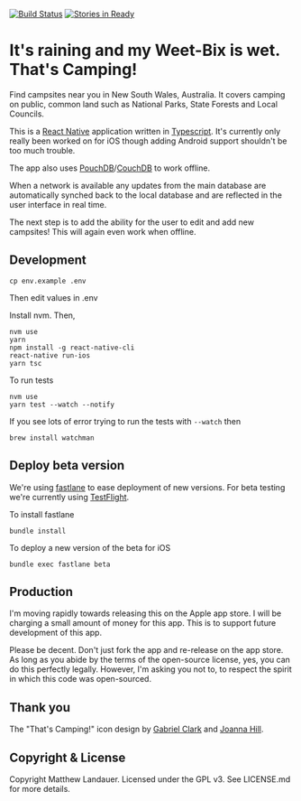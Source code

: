 [![Build Status](https://travis-ci.org/mlandauer/thats-camping-react-native.svg?branch=master)](https://travis-ci.org/mlandauer/thats-camping-react-native)
[![Stories in Ready](https://badge.waffle.io/mlandauer/thats-camping-react-native.png?label=ready&title=Ready)](http://waffle.io/mlandauer/thats-camping-react-native)

# It's raining and my Weet-Bix is wet. That's Camping!

Find campsites near you in New South Wales, Australia. It covers camping on
public, common land such as National Parks, State Forests and Local Councils.

This is a [React Native](https://facebook.github.io/react-native/) application
written in [Typescript](http://www.typescriptlang.org/). It's currently only
really been worked on for iOS though adding Android support shouldn't be too
much trouble.

The app also uses [PouchDB](https://pouchdb.com/)/[CouchDB](http://couchdb.apache.org/)
to work offline.

When a network is available any updates from the main database are automatically
synched back to the local database and are reflected in the user interface in
real time.

The next step is to add the ability for the user to edit and add new campsites!
This will again even work when offline.

## Development

```
cp env.example .env
```
Then edit values in .env

Install nvm. Then,

```
nvm use
yarn
npm install -g react-native-cli
react-native run-ios
yarn tsc
```

To run tests

```
nvm use
yarn test --watch --notify
```

If you see lots of error trying to run the tests with `--watch` then
```
brew install watchman
```

## Deploy beta version

We're using [fastlane](https://fastlane.tools/) to ease deployment of new versions. For beta testing we're currently using [TestFlight](https://developer.apple.com/testflight/).

To install fastlane
```
bundle install
```

To deploy a new version of the beta for iOS

```
bundle exec fastlane beta
```

## Production

I'm moving rapidly towards releasing this on the Apple app store. I will be
charging a small amount of money for this app. This is to support future
development of this app.

Please be decent. Don't just fork the app and re-release on the app store.
As long as you abide by the terms of the open-source license, yes, you can do
this perfectly legally. However, I'm asking you not to, to respect the spirit
in which this code was open-sourced.

## Thank you

The "That's Camping!" icon design by [Gabriel Clark](http://www.gabrielclark.com.au/)
and [Joanna Hill](https://twitter.com/jojohill).

## Copyright & License

Copyright Matthew Landauer. Licensed under the GPL v3. See LICENSE.md for more details.
